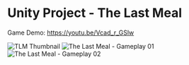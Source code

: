 # Unity Project - The Last Meal
Game Demo: https://youtu.be/Vcad_r_GSlw

![TLM Thumbnail](https://github.com/user-attachments/assets/691dd4ec-c15c-4431-8844-a0fa5a77d2e2)
![The Last Meal - Gameplay 01](https://github.com/user-attachments/assets/12515fe5-9423-44a7-96d6-f6f80ae3aeaf)
![The Last Meal - Gameplay 02](https://github.com/user-attachments/assets/f5f82c77-251d-4dc9-a893-a959e61c75cc)

